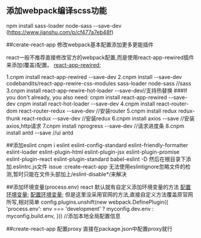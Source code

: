 
## 添加webpack编译scss功能
npm install sass-loader node-sass --save-dev
(https://www.jianshu.com/p/cf477a7eb48f)


##cerate-react-app 修改webpack基本配置添加更多更能插件

react一般不推荐直接修改官方的webpack配置,而是使用react-app-rewired插件来添加(覆盖)配置。
[react-app-rewired](https://github.com/timarney/react-app-rewired);


1.cnpm install react-app-rewired --save-dev 
2.cnpm install --save-dev codebandits/react-app-rewire-css-modules sass-loader node-sass //sass
3.cnpm install react-app-rewire-hot-loader --save-dev//支持热替换
###If you don't already, you also need:
cnpm install react-app-rewired --save-dev
cnpm install react-hot-loader --save-dev
4.cnpm install react-router-dom react-router-redux  --save-dev //安装router
5.cnpm install redux redux-thunk react-redux   --save-dev //安装redux
6.cnpm install axios --save //安装axios,http请求
7.cnpm install nprogress --save-dev //请求进度条
8.cnpm install antd --save //ui antd


##添加eslint
cnpm i eslint eslint-config-standard eslint-friendly-formatter eslint-loader eslint-plugin-html eslint-plugin-jsx eslint-plugin-promise eslint-plugin-react eslint-plugin-standard babel-eslint -D
然后在根目录下添加.eslintrc.js文件 
issue :create-react-app 无法使用eslintignore忽略文件的检测,暂时只能在文件头部加上/eslint-disable*/来解决

##添加环境变量(process.env)
react 默认就有自定义添加环境变量的方法
[配置环境变量](https://www.jianshu.com/p/cec6de30fdd0);
[配置环境变量](http://joescott.coding.me/blog/2017/04/27/create-react-app-env-api/);
但是这里没采用官网的方法,直接自定义方法覆盖原官网所写,相对简单
config.plugins.unshift(new webpack.DefinePlugin({
    'process.env': env === 'development' ? myconfig.dev.env : myconfig.build.env,
})) //添加本地全局配置信息

##create-react-app 配置proxy
直接在package.json中配置proxy就行
